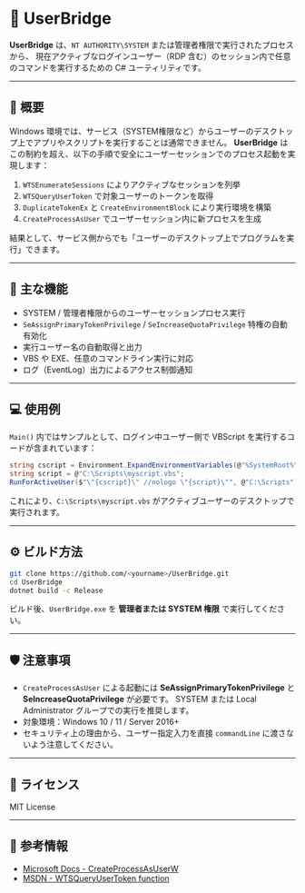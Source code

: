 # 🧩 UserBridge

**UserBridge** は、`NT AUTHORITY\SYSTEM` または管理者権限で実行されたプロセスから、
現在アクティブなログインユーザー（RDP 含む）のセッション内で任意のコマンドを実行するための C# ユーティリティです。

---

## 🚀 概要

Windows 環境では、サービス（SYSTEM権限など）からユーザーのデスクトップ上でアプリやスクリプトを実行することは通常できません。
**UserBridge** はこの制約を超え、以下の手順で安全にユーザーセッションでのプロセス起動を実現します：

1. `WTSEnumerateSessions` によりアクティブなセッションを列挙
2. `WTSQueryUserToken` で対象ユーザーのトークンを取得
3. `DuplicateTokenEx` と `CreateEnvironmentBlock` により実行環境を構築
4. `CreateProcessAsUser` でユーザーセッション内に新プロセスを生成

結果として、サービス側からでも「ユーザーのデスクトップ上でプログラムを実行」できます。

---

## 🧰 主な機能

* SYSTEM / 管理者権限からのユーザーセッションプロセス実行
* `SeAssignPrimaryTokenPrivilege` / `SeIncreaseQuotaPrivilege` 特権の自動有効化
* 実行ユーザー名の自動取得と出力
* VBS や EXE、任意のコマンドライン実行に対応
* ログ（EventLog）出力によるアクセス制御通知

---

## 💻 使用例

`Main()` 内ではサンプルとして、ログイン中ユーザー側で VBScript を実行するコードが含まれています：

```csharp
string cscript = Environment.ExpandEnvironmentVariables(@"%SystemRoot%\System32\cscript.exe");
string script = @"C:\Scripts\myscript.vbs";
RunForActiveUser($"\"{cscript}\" //nologo \"{script}\"", @"C:\Scripts");
```

これにより、`C:\Scripts\myscript.vbs` がアクティブユーザーのデスクトップで実行されます。

---

## ⚙️ ビルド方法

```bash
git clone https://github.com/<yourname>/UserBridge.git
cd UserBridge
dotnet build -c Release
```

ビルド後、`UserBridge.exe` を **管理者または SYSTEM 権限** で実行してください。

---

## 🛡️ 注意事項

* `CreateProcessAsUser` による起動には **SeAssignPrimaryTokenPrivilege** と **SeIncreaseQuotaPrivilege** が必要です。
  SYSTEM または Local Administrator グループでの実行を推奨します。
* 対象環境：Windows 10 / 11 / Server 2016+
* セキュリティ上の理由から、ユーザー指定入力を直接 `commandLine` に渡さないよう注意してください。

---

## 📄 ライセンス

MIT License

---

## 🧠 参考情報

* [Microsoft Docs - CreateProcessAsUserW](https://learn.microsoft.com/en-us/windows/win32/api/processthreadsapi/nf-processthreadsapi-createprocessasuserw)
* [MSDN - WTSQueryUserToken function](https://learn.microsoft.com/en-us/windows/win32/api/wtsapi32/nf-wtsapi32-wtsqueryusertoken)